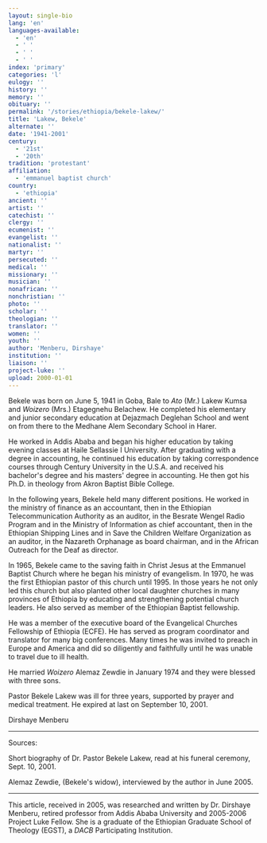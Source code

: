 ```yaml
---
layout: single-bio
lang: 'en'
languages-available:
  - 'en'
  - ' '
  - ' '
  - ' '
index: 'primary'
categories: 'l'
eulogy: ''
history: ''
memory: ''
obituary: ''
permalink: '/stories/ethiopia/bekele-lakew/'
title: 'Lakew, Bekele'
alternate: ''
date: '1941-2001'
century:
  - '21st'
  - '20th'
tradition: 'protestant'
affiliation:
  - 'emmanuel baptist church'
country:
  - 'ethiopia'
ancient: ''
artist: ''
catechist: ''
clergy: ''
ecumenist: ''
evangelist: ''
nationalist: ''
martyr: ''
persecuted: ''
medical: ''
missionary: ''
musician: ''
nonafrican: ''
nonchristian: ''
photo: ''
scholar: ''
theologian: ''
translator: ''
women: ''
youth: ''
author: 'Menberu, Dirshaye'
institution: ''
liaison: ''
project-luke: ''
upload: 2000-01-01
---
```



Bekele was born on June 5, 1941 in Goba, Bale to *Ato* (Mr.) Lakew Kumsa and *Woizero* (Mrs.) Etagegnehu Belachew. He completed his elementary and junior secondary education at Dejazmach Deglehan School and went on from there to the Medhane Alem Secondary School in Harer.

He worked in Addis Ababa and began his higher education by taking evening classes at Haile Sellassie I University. After graduating with a degree in accounting, he continued his education by taking correspondence courses through Century University in the U.S.A. and received his bachelor's degree and his masters' degree in accounting. He then got his Ph.D. in theology from Akron Baptist Bible College.

In the following years, Bekele held many different positions. He worked in the ministry of finance as an accountant, then in the Ethiopian Telecommunication Authority as an auditor, in the Besrate Wengel Radio Program and in the Ministry of Information as chief accountant, then in the Ethiopian Shipping Lines and in Save the Children Welfare Organization as an auditor, in the Nazareth Orphanage as board chairman, and in the African Outreach for the Deaf as director.

In 1965, Bekele came to the saving faith in Christ Jesus at the Emmanuel Baptist Church where he began his ministry of evangelism. In 1970, he was the first Ethiopian pastor of this church until 1995. In those years he not only led this church but also planted other local daughter churches in many provinces of Ethiopia by educating and strengthening potential church leaders. He also served as member of the Ethiopian Baptist fellowship.

He was a member of the executive board of the Evangelical Churches Fellowship of Ethiopia (ECFE). He has served as program coordinator and translator for many big conferences. Many times he was invited to preach in Europe and America and did so diligently and faithfully until he was unable to travel due to ill health.

He married *Woizero* Alemaz Zewdie in January 1974 and they were blessed with three sons.

Pastor Bekele Lakew was ill for three years, supported by prayer and medical treatment. He expired at last on September 10, 2001.

Dirshaye Menberu

---

Sources:

Short biography of Dr. Pastor Bekele Lakew, read at his funeral ceremony, Sept. 10, 2001.

Alemaz Zewdie, (Bekele's widow), interviewed by the author in June 2005.

---

This article, received in 2005, was researched and written by Dr. Dirshaye Menberu, retired professor from Addis Ababa University and 2005-2006 Project Luke Fellow. She is a graduate of the Ethiopian Graduate School of Theology (EGST), a *DACB* Participating Institution.